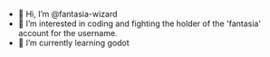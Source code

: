 - 👋 Hi, I’m @fantasia-wizard
- 👀 I’m interested in coding and fighting the holder of the 'fantasia' account for the username.
- 🌱 I’m currently learning godot

<!---
fantasia-wizard/fantasia-wizard is a ✨ special ✨ repository because its `README.md` (this file) appears on your GitHub profile.
You can click the Preview link to take a look at your changes.
--->
